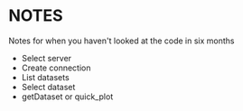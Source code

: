 # NOTES
Notes for when you haven't looked at the code in six months

- Select server
- Create connection
- List datasets
- Select dataset
- getDataset or quick_plot